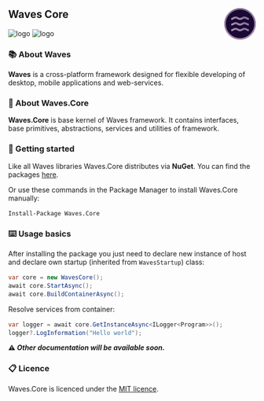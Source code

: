 ## <img style="float: right;" src="files/images/logo_64.png"/>  Waves Core
![logo](https://img.shields.io/github/license/waves-framework/waves.core) ![logo](https://img.shields.io/nuget/v/Waves.Core)

### 📚 About Waves

**Waves** is a cross-platform framework designed for flexible developing of desktop, mobile applications and web-services.

### 📒 About Waves.Core

**Waves.Core** is base kernel of Waves framework. It contains interfaces, base primitives, abstractions, services and utilities of framework. 

### 🚀 Getting started

Like all Waves libraries Waves.Core distributes via **NuGet**. You can find the packages [here](https://www.nuget.org/profiles/Waves).

Or use these commands in the Package Manager to install Waves.Core manually:

```
Install-Package Waves.Core
```

### ⌨️ Usage basics

After installing the package you just need to declare new instance of host and declare own startup (inherited from `WavesStartup`) class:

```c#
var core = new WavesCore();
await core.StartAsync();
await core.BuildContainerAsync();
```

Resolve services from container:

```c#
var logger = await core.GetInstanceAsync<ILogger<Program>>();
logger?.LogInformation("Hello world");
```

**⚠️ _Other documentation will be available soon._**

### 📋 Licence

Waves.Core is licenced under the [MIT licence](https://github.com/ambertape/waves.core/blob/master/license.md).
